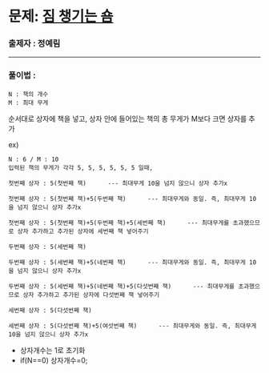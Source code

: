 # 문제: [짐 챙기는 숌][link]

[link]: https://www.acmicpc.net/problem/1817

### 출제자 : 정예림

---

### 풀이법 :
    N : 책의 개수
    M : 최대 무게

순서대로 상자에 책을 넣고, 상자 안에 들어있는 책의 총 무게가 M보다 크면 상자를 추가

ex)

    N : 6 / M : 10
    입력된 책의 무게가 각각 5, 5, 5, 5, 5, 5 일때,

    첫번째 상자 : 5(첫번째 책)      --- 최대무게 10을 넘지 않으니 상자 추가x

    첫번째 상자 : 5(첫번째 책)+5(두번째 책)      --- 최대무게와 동일. 즉, 최대무게 10을 넘지 않으니 상자 추가x

    첫번째 상자 : 5(첫번째 책)+5(두번째 책)+5(세번째 책)      --- 최대무게를 초과했으므로 상자 추가하고 추가된 상자에 세번째 책 넣어주기
    
    두번째 상자 : 5(세번째 책)
    
    두번째 상자 : 5(세번째 책)+5(네번째 책)      --- 최대무게와 동일. 즉, 최대무게 10을 넘지 않으니 상자 추가x
    
    두번째 상자 : 5(세번째 책)+5(네번째 책)+5(다섯번째 책)      --- 최대무게를 초과했으므로 상자 추가하고 추가된 상자에 다섯번째 책 넣어주기
    
    세번째 상자 : 5(다섯번째 책)
    
    세번째 상자 : 5(다섯번째 책)+5(여섯번째 책)      --- 최대무게와 동일. 즉, 최대무게 10을 넘지 않으니 상자 추가x

- 상자개수는 1로 초기화
- if(N==0) 상자개수=0;